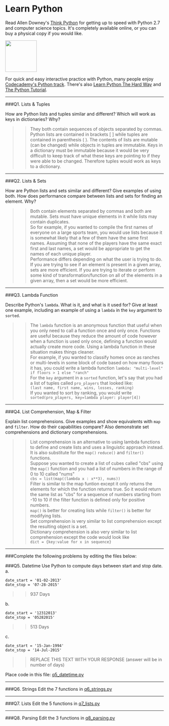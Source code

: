 # Learn Python

Read Allen Downey's [Think Python](http://www.greenteapress.com/thinkpython/) for getting up to speed with Python 2.7 and computer science topics. It's completely available online, or you can buy a physical copy if you would like.

<a href="http://www.greenteapress.com/thinkpython/"><img src="img/think_python.png" style="width: 100px;" target="_blank"></a>

For quick and easy interactive practice with Python, many people enjoy [Codecademy's Python track](http://www.codecademy.com/en/tracks/python). There's also [Learn Python The Hard Way](http://learnpythonthehardway.org/book/) and [The Python Tutorial](https://docs.python.org/2/tutorial/).

---

###Q1. Lists &amp; Tuples

How are Python lists and tuples similar and different? Which will work as keys in dictionaries? Why?

>>They both contain sequences of objects separated by commas.  Python lists are contained in brackets [ ] while tuples are contained in parenthesis ( ). The contents of lists are mutable (can be changed) while objects in tuples are immutable.
Keys in a dictionary must be immutable because it would be very difficult to keep track of what these keys are pointing to if they were able to be changed.  Therefore tuples would work as keys to a dictionary.

---

###Q2. Lists &amp; Sets

How are Python lists and sets similar and different? Give examples of using both. How does performance compare between lists and sets for finding an element. Why?

>>Both contain elements separated by commas and both are mutable.  Sets must have unique elements in it while lists may contain duplicates.  <br />
So for example, if you wanted to compile the first names of everyone on a large sports team, you would use lists because it is somewhat likely that a few of them have the same first names.  Assuming that none of the players have the same exact first and last names, a set would be appropriate to get the names of each unique player. <br />
Performance differs depending on what the user is trying to do.  If you are trying to see if an element is present in a given array, sets are more efficient.  If you are trying to iterate or perform some kind of transformation/function on all of the elements in a given array, then a set would be more efficient.

---

###Q3. Lambda Function

Describe Python's `lambda`. What is it, and what is it used for? Give at least one example, including an example of using a `lambda` in the `key` argument to `sorted`.

>> The `lambda` function is an anonymous function that useful when you only need to call a function once and only once.  Functions are useful because they reduce the amount of code however when a function is used only once, defining a function would actually create more code.  Using a lambda function in these situation makes things cleaner.<br />
For example, if you wanted to classify homes once as ranches or multi-levels in some block of code based on how many floors it has, you could write a lambda function `lambda: "multi-level" if floors > 1 else "ranch"`<br />
For the `key` argument in a `sorted` function, let's say that you had a list of tuples called `pro_players` that looked like:<br />
`(last name, first name, wins, losses, ranking)`<br />
If you wanted to sort by ranking, you would write<br />`sorted(pro_players, key=lambda player: player[4])`


---

###Q4. List Comprehension, Map &amp; Filter

Explain list comprehensions. Give examples and show equivalents with `map` and `filter`. How do their capabilities compare? Also demonstrate set comprehensions and dictionary comprehensions.

>> List comprehension is an alternative to using lambda functions to define and create lists and uses a linguistic approach instead.  It is also substitute for the `map()` `reduce()` and `filter()` functions.<br />
Suppose you wanted to create a list of cubes called "cbs" using the `map()` function and you had a list of numbers in the range of 0 to 10 called "nums" <br />
`cbs = list(map((lambda x : x**3), nums))`<br />
Filter is similar to the map funtion except it only returns the elements for which the function returns true.  So it would return the same list as "cbs" for a sequence of numbers starting from -10 to 10 if the filter function is defined only for positive numbers.<br />
`map()` is better for creating lists while `filter()` is better for modifying lists.<br />
Set comprehension is very similar to list comprehension except the resulting object is a set.<br />
Dictionary comprehension is also very similar to list comprehension except the code would look like <br />
`dict = {key:value for x in sequence}`


---

###Complete the following problems by editing the files below:

###Q5. Datetime
Use Python to compute days between start and stop date.   
a.  

```
date_start = '01-02-2013'    
date_stop = '07-28-2015'
```

>> 937 Days

b.  
```
date_start = '12312013'  
date_stop = '05282015'  
```

>> 513 Days

c.  
```
date_start = '15-Jan-1994'      
date_stop = '14-Jul-2015'  
```

>> REPLACE THIS TEXT WITH YOUR RESPONSE  (answer will be in number of days)

Place code in this file: [q5_datetime.py](python/q5_datetime.py)

---

###Q6. Strings
Edit the 7 functions in [q6_strings.py](python/q6_strings.py)

---

###Q7. Lists
Edit the 5 functions in [q7_lists.py](python/q7_lists.py)

---

###Q8. Parsing
Edit the 3 functions in [q8_parsing.py](python/q8_parsing.py)





